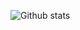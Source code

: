 ![Github stats](https://github-readme-stats.vercel.app/api?username=Lemuriets&show_icons=true&theme=cobalt)
